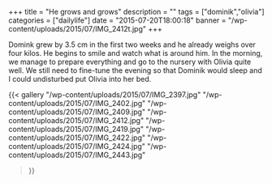 +++
title = "He grows and grows"
description = ""
tags = ["dominik","olivia"]
categories = ["dailylife"]
date = "2015-07-20T18:00:18"
banner = "/wp-content/uploads/2015/07/IMG_2412t.jpg"
+++

Domink grew by 3.5 cm in the first two weeks and he already weighs over four kilos. He begins to smile and watch what is around him. In the morning, we
manage to prepare everything and go to the nursery with Olivia quite well. We still need to
fine-tune the evening so that Dominik would sleep and I could undisturbed put Olivia into her bed.

{{< gallery
    "/wp-content/uploads/2015/07/IMG_2397.jpg"
    "/wp-content/uploads/2015/07/IMG_2402.jpg"
    "/wp-content/uploads/2015/07/IMG_2409.jpg"
    "/wp-content/uploads/2015/07/IMG_2412.jpg"
    "/wp-content/uploads/2015/07/IMG_2419.jpg"
    "/wp-content/uploads/2015/07/IMG_2422.jpg"
    "/wp-content/uploads/2015/07/IMG_2424.jpg"
    "/wp-content/uploads/2015/07/IMG_2443.jpg"
>}}
